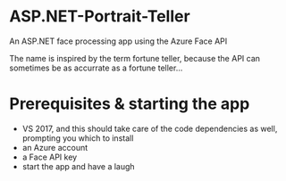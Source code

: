 # ASP.NET-Portrait-Teller
An ASP.NET face processing app using the Azure Face API

The name is inspired by the term fortune teller, because the API can sometimes be as accurrate as a fortune teller...

# Prerequisites & starting the app
- VS 2017, and this should take care of the code dependencies as well, prompting you which to install
- an Azure account
- a Face API key
- start the app and have a laugh
